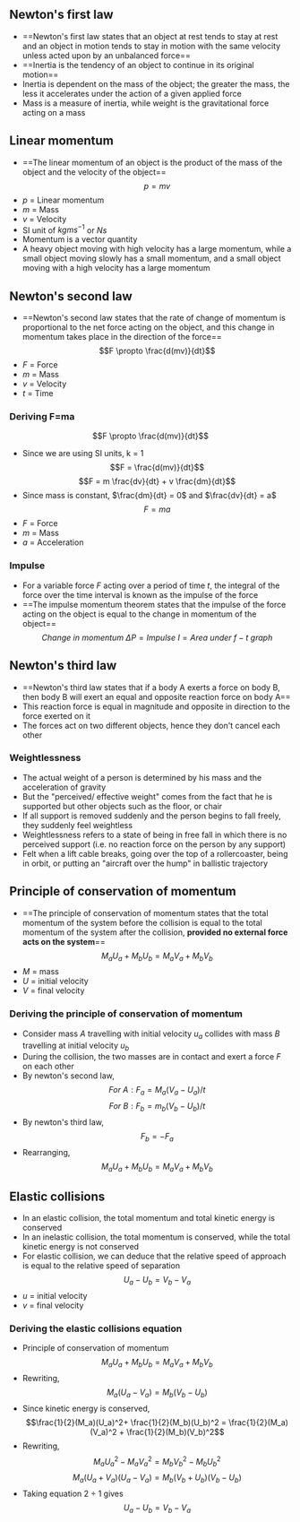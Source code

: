 ## Newton's first law
- ==Newton's first law states that an object at rest tends to stay at rest and an object in motion tends to stay in motion with the same velocity unless acted upon by an unbalanced force==
- ==Inertia is the tendency of an object to continue in its original motion==
- Inertia is dependent on the mass of the object; the greater the mass, the less it accelerates under the action of a given applied force
- Mass is a measure of inertia, while weight is the gravitational force acting on a mass
## Linear momentum
- ==The linear momentum of an object is the product of the mass of the object and the velocity of the object==$$p = mv$$
- $p$ = Linear momentum
- $m$ = Mass
- $v$ = Velocity
- SI unit of $kg m s ^{-1}$ or $Ns$
- Momentum is a vector quantity
- A heavy object moving with high velocity has a large momentum, while a small object moving slowly has a small momentum, and a small object moving with a high velocity has a large momentum
## Newton's second law
- ==Newton's second law states that the rate of change of momentum is proportional to the net force acting on the object, and this change in momentum takes place in the direction of the force==$$F \propto \frac{d(mv)}{dt}$$
- $F$ = Force
- $m$ = Mass
- $v$ = Velocity
- $t$ = Time
### Deriving F=ma
$$F \propto \frac{d(mv)}{dt}$$
- Since we are using SI units, k = 1$$F = \frac{d(mv)}{dt}$$
$$F = m \frac{dv}{dt} + v \frac{dm}{dt}$$
- Since mass is constant, $\frac{dm}{dt} = 0$ and $\frac{dv}{dt} = a$ $$F=ma$$
- $F$ = Force
- $m$ = Mass
- $a$ = Acceleration
### Impulse
- For a variable force $F$ acting over a period of time $t$, the integral of the force over the time interval is known as the impulse of the force
- ==The impulse momentum theorem states that the impulse of the force acting on the object is equal to the change in momentum of the object==$$Change\ in\ momentum\ \Delta P = Impulse\ I = Area\ under\ f-t\ graph$$
## Newton's third law
- ==Newton's third law states that if a body A exerts a force on body B, then body B will exert an equal and opposite reaction force on body A==
- This reaction force is equal in magnitude and opposite in direction to the force exerted on it
- The forces act on two different objects, hence they don't cancel each other
### Weightlessness
- The actual weight of a person is determined by his mass and the acceleration of gravity
- But the "perceived/ effective weight" comes from the fact that he is supported but other objects such as the floor, or chair
- If all support is removed suddenly and the person begins to fall freely, they suddenly feel weightless
- Weightlessness refers to a state of being in free fall in which there is no perceived support (i.e. no reaction force on the person by any support)
- Felt when a lift cable breaks, going over the top of a rollercoaster, being in orbit, or putting an "aircraft over the hump" in ballistic trajectory
## Principle of conservation of momentum
- ==The principle of conservation of momentum states that the total momentum of the system before the collision is equal to the total momentum of the system after the collision, **provided no external force acts on the system**== $$M_aU_a + M_bU_b = M_aV_a + M_bV_b$$
- $M$ = mass
- $U$ = initial velocity
- $V$ = final velocity
### Deriving the principle of conservation of momentum
- Consider mass $A$ travelling with initial velocity $u_a$ collides with mass $B$ travelling at initial velocity $u_b$
- During the collision, the two masses are in contact and exert a force $F$ on each other
- By newton's second law, $$For\ A: F_a = M_a(V_a-U_a)/t$$$$For\ B: F_b = m_b(V_b-U_b)/t$$
- By newton's third law,$$F_b = -F_a$$
- Rearranging,$$M_aU_a + M_bU_b = M_aV_a + M_bV_b$$
## Elastic collisions
- In an elastic collision, the total momentum and total kinetic energy is conserved
- In an inelastic collision, the total momentum is conserved, while the total kinetic energy is not conserved
- For elastic collision, we can deduce that the relative speed of approach is equal to the relative speed of separation$$U_a -U_b = V_b-V_a$$
- $u$ = initial velocity
- $v$ = final velocity
### Deriving the elastic collisions equation
- Principle of conservation of momentum$$M_aU_a + M_bU_b = M_aV_a + M_bV_b$$
- Rewriting,$$M_a(U_a-V_a)= M_b(V_b-U_b)$$
- Since kinetic energy is conserved, $$\frac{1}{2}(M_a)(U_a)^2+ \frac{1}{2}(M_b)(U_b)^2 = \frac{1}{2}(M_a)(V_a)^2 + \frac{1}{2}(M_b)(V_b)^2$$
- Rewriting, $$M_aU_a^2 - M_aV_a^2 = M_bV_b^2 - M_bU_b^2$$
$$M_a(U_a+V_a)(U_a-V_a) = M_b(V_b+U_b)(V_b-U_b)$$
- Taking equation 2 ÷ 1 gives$$U_a -U_b = V_b-V_a$$